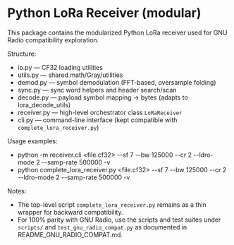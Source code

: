 # Python LoRa Receiver (modular)

This package contains the modularized Python LoRa receiver used for GNU Radio compatibility exploration.

Structure:
- io.py — CF32 loading utilities
- utils.py — shared math/Gray/utilities
- demod.py — symbol demodulation (FFT-based, oversample folding)
- sync.py — sync word helpers and header search/scan
- decode.py — payload symbol mapping -> bytes (adapts to lora_decode_utils)
- receiver.py — high-level orchestrator class `LoRaReceiver`
- cli.py — command-line interface (kept compatible with `complete_lora_receiver.py`)

Usage examples:
- python -m receiver.cli <file.cf32> --sf 7 --bw 125000 --cr 2 --ldro-mode 2 --samp-rate 500000 -v
- python complete_lora_receiver.py <file.cf32> --sf 7 --bw 125000 --cr 2 --ldro-mode 2 --samp-rate 500000 -v

Notes:
- The top-level script `complete_lora_receiver.py` remains as a thin wrapper for backward compatibility.
- For 100% parity with GNU Radio, use the scripts and test suites under `scripts/` and `test_gnu_radio_compat.py` as documented in README_GNU_RADIO_COMPAT.md.